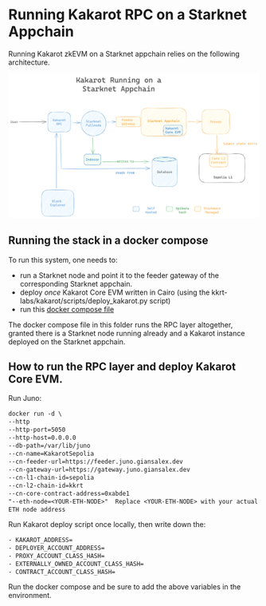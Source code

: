 # Running Kakarot RPC on a Starknet Appchain

Running Kakarot zkEVM on a Starknet appchain relies on the following architecture.

![Kakarot as a Starknet appchain architecture](./appchain.png)

## Running the stack in a docker compose

To run this system, one needs to:
- run a Starknet node and point it to the feeder gateway of the corresponding Starknet appchain.
- deploy _once_ Kakarot Core EVM written in Cairo (using the kkrt-labs/kakarot/scripts/deploy_kakarot.py script)
- run this [docker compose file](./docker-compose.yaml)

The docker compose file in this folder runs the RPC layer altogether, granted there is a Starknet node running already and a Kakarot instance deployed on the Starknet appchain.

## How to run the RPC layer and deploy Kakarot Core EVM.

 Run Juno:
 ```
 docker run -d \
 --http
 --http-port=5050
 --http-host=0.0.0.0
 --db-path=/var/lib/juno
 --cn-name=KakarotSepolia
 --cn-feeder-url=https://feeder.juno.giansalex.dev
 --cn-gateway-url=https://gateway.juno.giansalex.dev
 --cn-l1-chain-id=sepolia
 --cn-l2-chain-id=kkrt
 --cn-core-contract-address=0xabde1
 "--eth-node=<YOUR-ETH-NODE>"  Replace <YOUR-ETH-NODE> with your actual ETH node address
 ```

 Run Kakarot deploy script once locally, then write down the:
 ```
 - KAKAROT_ADDRESS=
 - DEPLOYER_ACCOUNT_ADDRESS=
 - PROXY_ACCOUNT_CLASS_HASH=
 - EXTERNALLY_OWNED_ACCOUNT_CLASS_HASH=
 - CONTRACT_ACCOUNT_CLASS_HASH=
```

Run the docker compose and be sure to add the above variables in the environment.
